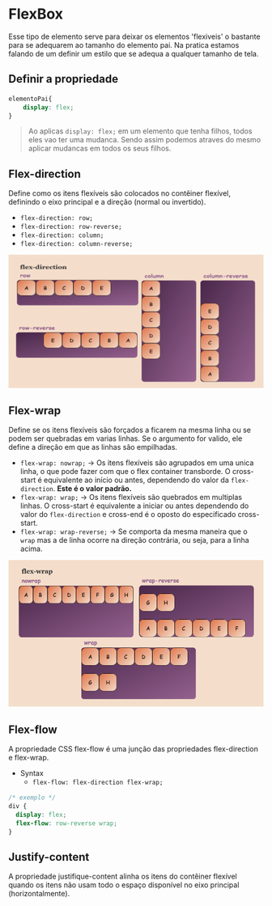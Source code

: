 # FlexBox

Esse tipo de elemento serve para deixar os elementos 'flexiveis' o bastante para se adequarem ao tamanho do elemento pai. Na pratica estamos falando de um definir um estilo que se adequa a qualquer tamanho de tela.

## Definir a propriedade

```css
elementoPai{
    display: flex;
}
```

> Ao aplicas `display: flex;` em um elemento que tenha filhos, todos eles vao ter uma mudanca.
> Sendo assim podemos atraves do mesmo aplicar mudancas em todos os seus filhos.

## Flex-direction

Define como os itens flexíveis são colocados no contêiner flexível, definindo o eixo principal e a direção (normal ou invertido).

- `flex-direction: row;`
- `flex-direction: row-reverse;`
- `flex-direction: column;`
- `flex-direction: column-reverse;`


<img src='./images/flex/flex5.png' style='width:600px'>

## Flex-wrap

Define se os itens flexíveis são forçados a ficarem na mesma linha ou se podem ser quebradas em varias linhas. Se o argumento for valido, ele define a direção em que as linhas são empilhadas.


- `flex-wrap: nowrap;` -> Os itens flexíveis são agrupados em uma unica linha, o que pode fazer com que o flex container transborde. O cross-start é equivalente ao início ou antes, dependendo do valor da `flex-direction`. **Este é o valor padrão.**
- `flex-wrap: wrap;` -> Os itens flexíveis são quebrados em multiplas linhas. O cross-start é equivalente a iniciar ou antes dependendo do valor do `flex-direction` e cross-end é o oposto do especificado cross-start.
- `flex-wrap: wrap-reverse;` -> Se comporta da mesma maneira que o `wrap` mas a de linha ocorre na direção contrária, ou seja, para a linha acima.

<img src='./images/flex/flex-wrap3.png' style='width:600px'>

## Flex-flow

A propriedade CSS flex-flow é uma junção das propriedades flex-direction e flex-wrap.
- Syntax
    * `flex-flow: flex-direction flex-wrap;`
```css
/* exemplo */
div {
  display: flex;
  flex-flow: row-reverse wrap;
}
```

## Justify-content

A propriedade justifique-content alinha os itens do contêiner flexível quando os itens não usam todo o espaço disponível no eixo principal (horizontalmente).